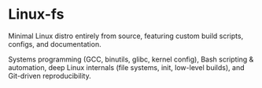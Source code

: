 # Linux-fs
Minimal Linux distro entirely from source, featuring custom build scripts, configs, and documentation.

Systems programming (GCC, binutils, glibc, kernel config), Bash scripting & automation, deep Linux internals (file systems, init, low-level builds), and Git-driven reproducibility.

